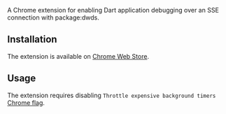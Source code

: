 A Chrome extension for enabling Dart application debugging over an SSE connection with package:dwds.

## Installation

The extension is available on [Chrome Web Store](https://chrome.google.com/webstore/detail/dart-debug-extension/eljbmlghnomdjgdjmbdekegdkbabckhm).

## Usage

The extension requires disabling `Throttle expensive background timers` [Chrome flag](chrome://flags/#expensive-background-timer-throttling).